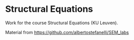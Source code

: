 # Structural Equations 

Work for the course Structural Equations (KU Leuven). 

Material from https://github.com/albertostefanelli/SEM_labs 
